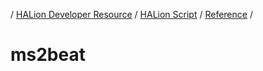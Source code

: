 / [HALion Developer Resource](../..//HALion-Developer-Resource.md) / [HALion Script](./HALion-Script.md) / [Reference](./Reference.md) /

# ms2beat

